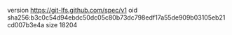 version https://git-lfs.github.com/spec/v1
oid sha256:b3c0c54d94ebdc50dc05c80b73dc798edf17a55de909b03105eb21cd007b3e4a
size 18204
